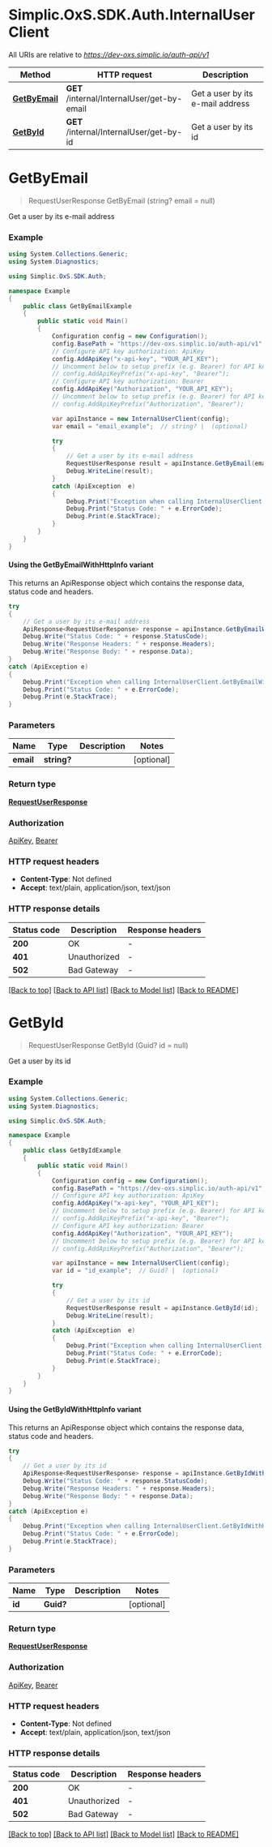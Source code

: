 # Simplic.OxS.SDK.Auth.InternalUserClient

All URIs are relative to *https://dev-oxs.simplic.io/auth-api/v1*

| Method | HTTP request | Description |
|--------|--------------|-------------|
| [**GetByEmail**](InternalUserClient.md#internalinternalusergetbyemailget) | **GET** /internal/InternalUser/get-by-email | Get a user by its e-mail address |
| [**GetById**](InternalUserClient.md#internalinternalusergetbyidget) | **GET** /internal/InternalUser/get-by-id | Get a user by its id |

<a id="internalinternalusergetbyemailget"></a>
# **GetByEmail**
> RequestUserResponse GetByEmail (string? email = null)

Get a user by its e-mail address

### Example
```csharp
using System.Collections.Generic;
using System.Diagnostics;

using Simplic.OxS.SDK.Auth;

namespace Example
{
    public class GetByEmailExample
    {
        public static void Main()
        {
            Configuration config = new Configuration();
            config.BasePath = "https://dev-oxs.simplic.io/auth-api/v1";
            // Configure API key authorization: ApiKey
            config.AddApiKey("x-api-key", "YOUR_API_KEY");
            // Uncomment below to setup prefix (e.g. Bearer) for API key, if needed
            // config.AddApiKeyPrefix("x-api-key", "Bearer");
            // Configure API key authorization: Bearer
            config.AddApiKey("Authorization", "YOUR_API_KEY");
            // Uncomment below to setup prefix (e.g. Bearer) for API key, if needed
            // config.AddApiKeyPrefix("Authorization", "Bearer");

            var apiInstance = new InternalUserClient(config);
            var email = "email_example";  // string? |  (optional) 

            try
            {
                // Get a user by its e-mail address
                RequestUserResponse result = apiInstance.GetByEmail(email);
                Debug.WriteLine(result);
            }
            catch (ApiException  e)
            {
                Debug.Print("Exception when calling InternalUserClient.GetByEmail: " + e.Message);
                Debug.Print("Status Code: " + e.ErrorCode);
                Debug.Print(e.StackTrace);
            }
        }
    }
}
```

#### Using the GetByEmailWithHttpInfo variant
This returns an ApiResponse object which contains the response data, status code and headers.

```csharp
try
{
    // Get a user by its e-mail address
    ApiResponse<RequestUserResponse> response = apiInstance.GetByEmailWithHttpInfo(email);
    Debug.Write("Status Code: " + response.StatusCode);
    Debug.Write("Response Headers: " + response.Headers);
    Debug.Write("Response Body: " + response.Data);
}
catch (ApiException e)
{
    Debug.Print("Exception when calling InternalUserClient.GetByEmailWithHttpInfo: " + e.Message);
    Debug.Print("Status Code: " + e.ErrorCode);
    Debug.Print(e.StackTrace);
}
```

### Parameters

| Name | Type | Description | Notes |
|------|------|-------------|-------|
| **email** | **string?** |  | [optional]  |

### Return type

[**RequestUserResponse**](RequestUserResponse.md)

### Authorization

[ApiKey](../README.md#ApiKey), [Bearer](../README.md#Bearer)

### HTTP request headers

 - **Content-Type**: Not defined
 - **Accept**: text/plain, application/json, text/json


### HTTP response details
| Status code | Description | Response headers |
|-------------|-------------|------------------|
| **200** | OK |  -  |
| **401** | Unauthorized |  -  |
| **502** | Bad Gateway |  -  |

[[Back to top]](#) [[Back to API list]](../README.md#documentation-for-api-endpoints) [[Back to Model list]](../README.md#documentation-for-models) [[Back to README]](../README.md)

<a id="internalinternalusergetbyidget"></a>
# **GetById**
> RequestUserResponse GetById (Guid? id = null)

Get a user by its id

### Example
```csharp
using System.Collections.Generic;
using System.Diagnostics;

using Simplic.OxS.SDK.Auth;

namespace Example
{
    public class GetByIdExample
    {
        public static void Main()
        {
            Configuration config = new Configuration();
            config.BasePath = "https://dev-oxs.simplic.io/auth-api/v1";
            // Configure API key authorization: ApiKey
            config.AddApiKey("x-api-key", "YOUR_API_KEY");
            // Uncomment below to setup prefix (e.g. Bearer) for API key, if needed
            // config.AddApiKeyPrefix("x-api-key", "Bearer");
            // Configure API key authorization: Bearer
            config.AddApiKey("Authorization", "YOUR_API_KEY");
            // Uncomment below to setup prefix (e.g. Bearer) for API key, if needed
            // config.AddApiKeyPrefix("Authorization", "Bearer");

            var apiInstance = new InternalUserClient(config);
            var id = "id_example";  // Guid? |  (optional) 

            try
            {
                // Get a user by its id
                RequestUserResponse result = apiInstance.GetById(id);
                Debug.WriteLine(result);
            }
            catch (ApiException  e)
            {
                Debug.Print("Exception when calling InternalUserClient.GetById: " + e.Message);
                Debug.Print("Status Code: " + e.ErrorCode);
                Debug.Print(e.StackTrace);
            }
        }
    }
}
```

#### Using the GetByIdWithHttpInfo variant
This returns an ApiResponse object which contains the response data, status code and headers.

```csharp
try
{
    // Get a user by its id
    ApiResponse<RequestUserResponse> response = apiInstance.GetByIdWithHttpInfo(id);
    Debug.Write("Status Code: " + response.StatusCode);
    Debug.Write("Response Headers: " + response.Headers);
    Debug.Write("Response Body: " + response.Data);
}
catch (ApiException e)
{
    Debug.Print("Exception when calling InternalUserClient.GetByIdWithHttpInfo: " + e.Message);
    Debug.Print("Status Code: " + e.ErrorCode);
    Debug.Print(e.StackTrace);
}
```

### Parameters

| Name | Type | Description | Notes |
|------|------|-------------|-------|
| **id** | **Guid?** |  | [optional]  |

### Return type

[**RequestUserResponse**](RequestUserResponse.md)

### Authorization

[ApiKey](../README.md#ApiKey), [Bearer](../README.md#Bearer)

### HTTP request headers

 - **Content-Type**: Not defined
 - **Accept**: text/plain, application/json, text/json


### HTTP response details
| Status code | Description | Response headers |
|-------------|-------------|------------------|
| **200** | OK |  -  |
| **401** | Unauthorized |  -  |
| **502** | Bad Gateway |  -  |

[[Back to top]](#) [[Back to API list]](../README.md#documentation-for-api-endpoints) [[Back to Model list]](../README.md#documentation-for-models) [[Back to README]](../README.md)

